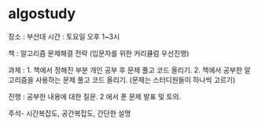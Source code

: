 # algostudy

장소 : 부산대 
시간 : 토요일 오후 1~3시

책 : 알고리즘 문제해결 전략 (입문자를 위한 커리큘럼 우선진행)


과제 : 
       1. 책에서 정해진 부분 개인 공부 후 문제 풀고 코드 올리기. 
       2. 책에서 공부한 알고리즘을 사용하는 문제 풀고 코드 올리기. (문제는 스터디원들이 하나씩 고르기)


진행 : 공부한 내용에 대한 질문. 2 에서 푼 문제 발표 및 토의.


주석- 시간복잡도, 공간복잡도, 간단한 설명
